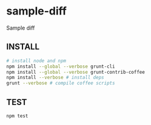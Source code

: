 sample-diff
====================================
Sample diff


INSTALL
------------------------------------
```bash
# install node and npm
npm install --global --verbose grunt-cli
npm install --global --verbose grunt-contrib-coffee
npm install --verbose # install deps
grunt --verbose # compile coffee scripts
```

TEST
------------------------------------
```bash
npm test
```
